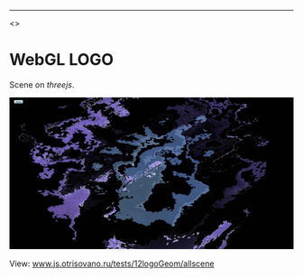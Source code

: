 ** **

<>  


# WebGL LOGO 

Scene on *threejs*.  
  
  
![pic](https://github.com/fire888/webgl_logo/blob/master/jsScene/screenshot.jpg)  
  
  
View: www.js.otrisovano.ru/tests/12logoGeom/allscene 
 

